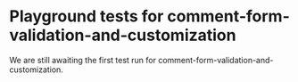 # Playground tests for comment-form-validation-and-customization
We are still awaiting the first test run for comment-form-validation-and-customization.
